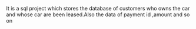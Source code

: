 It is a sql project which stores the database of customers who owns the car and whose car are been leased.Also the data of payment id ,amount and so on
